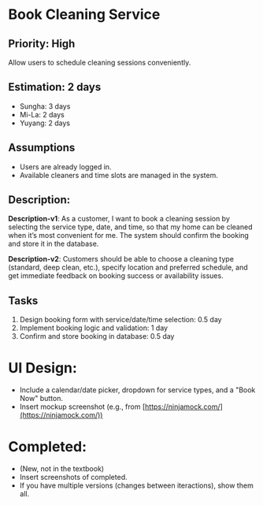 # Book Cleaning Service

## Priority: High  
Allow users to schedule cleaning sessions conveniently.

## Estimation: 2 days  
* Sungha: 3 days  
* Mi-La: 2 days  
* Yuyang: 2 days  

## Assumptions  
- Users are already logged in.  
- Available cleaners and time slots are managed in the system.  

## Description:  
**Description-v1**: As a customer, I want to book a cleaning session by selecting the service type, date, and time, so that my home can be cleaned when it’s most convenient for me. The system should confirm the booking and store it in the database.  

**Description-v2**: Customers should be able to choose a cleaning type (standard, deep clean, etc.), specify location and preferred schedule, and get immediate feedback on booking success or availability issues.

## Tasks  
1. Design booking form with service/date/time selection: 0.5 day  
2. Implement booking logic and validation: 1 day  
3. Confirm and store booking in database: 0.5 day  

# UI Design:  
* Include a calendar/date picker, dropdown for service types, and a "Book Now" button.  
* Insert mockup screenshot (e.g., from [https://ninjamock.com/](https://ninjamock.com/))  

# Completed:
* (New, not in the textbook) 
* Insert screenshots of completed. 
* If you have multiple versions (changes between iteractions), show them all.
